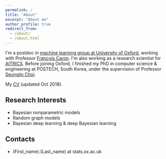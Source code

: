```yaml
---
permalink: /
title: "About"
excerpt: "About me"
author_profile: true
redirect_from:
  - /about/
  - /about.html
---
```


I'm a postdoc in [machine learning group at University of Oxford](http://csml.stats.ox.ac.uk), working with Professor [François Caron](http://www.stats.ox.ac.uk/~caron/). I'm also working as a research scientist for [AITRICS](https://www.aitrics.com). Before joining Oxford, I finished my PhD in computer science & engineering at POSTECH, South Korea, under the supervision of Professor [Seungjin Choi](http://mlg.postech.ac.kr/~seungjin/).

My [CV](files/cv.pdf) (updated Oct 2018).

## Research Interests
- Bayesian nonparametric models
- Random graph models
- Bayesian deep learning & deep Bayesian learning

## Contacts
- (First_name).(Last_name) at stats.ox.ac.uk
